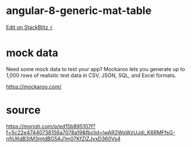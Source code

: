 # angular-8-generic-mat-table

[Edit on StackBlitz ⚡️](https://github.com/lyndontavares/angular-8-generic-mat-table)

# mock data

Need some mock data to test your app? Mockaroo lets you generate up to 1,000 rows of realistic test data in CSV, JSON, SQL, and Excel formats.

https://mockaroo.com/

# source

https://morioh.com/p/ed15b895107f?f=5c22e47440738156a7078a19&fbclid=IwAR2WqWzUJdi_K6RMFfsG-nfjUKdB3jM3mtdBG5AJ1m07KfZlZJvxD360Vs4